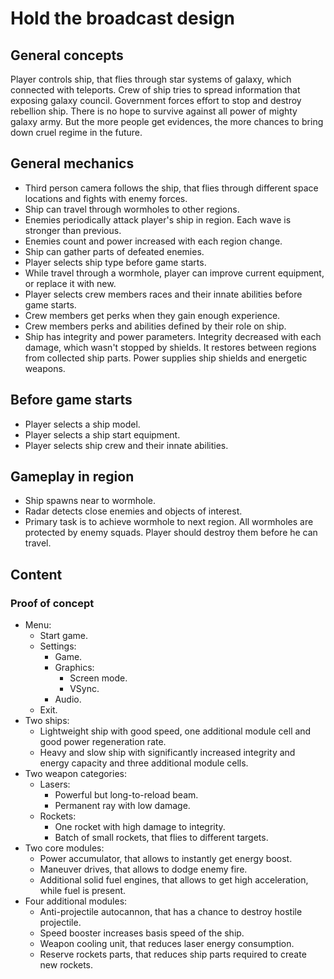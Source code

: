 # Hold the broadcast design

## General concepts
Player controls ship, that flies through star systems of galaxy, which connected with teleports. Crew of ship tries to spread information that exposing galaxy council. Government forces effort to stop and destroy rebellion ship. There is no hope to survive against all power of mighty galaxy army. But the more people get evidences, the more chances to bring down cruel regime in the future.

## General mechanics
- Third person camera follows the ship, that flies through different space locations and fights with enemy forces.
- Ship can travel through wormholes to other regions.
- Enemies periodically attack player's ship in region. Each wave is stronger than previous.
- Enemies count and power increased with each region change.
- Ship can gather parts of defeated enemies.
- Player selects ship type before game starts.
- While travel through a wormhole, player can improve current equipment, or replace it with new.
- Player selects crew members races and their innate abilities before game starts.
- Crew members get perks when they gain enough experience.
- Crew members perks and abilities defined by their role on ship.
- Ship has integrity and power parameters. Integrity decreased with each damage, which wasn't stopped by shields. It restores between regions from collected ship parts. Power supplies ship shields and energetic weapons.

## Before game starts
- Player selects a ship model.
- Player selects a ship start equipment.
- Player selects ship crew and their innate abilities.

## Gameplay in region
- Ship spawns near to wormhole.
- Radar detects close enemies and objects of interest.
- Primary task is to achieve wormhole to next region. All wormholes are protected by enemy squads. Player should destroy them before he can travel.

## Content

### Proof of concept
- Menu:
    - Start game.
    - Settings:
        - Game.
        - Graphics:
            - Screen mode.
            - VSync.
        - Audio.
    - Exit.
- Two ships:
    - Lightweight ship with good speed, one additional module cell and good power regeneration rate.
    - Heavy and slow ship with significantly increased integrity and energy capacity and three additional module cells.
- Two weapon categories:
    - Lasers:
        - Powerful but long-to-reload beam.
        - Permanent ray with low damage.
    - Rockets:
        - One rocket with high damage to integrity.
        - Batch of small rockets, that flies to different targets.
- Two core modules:
    - Power accumulator, that allows to instantly get energy boost.
    - Maneuver drives, that allows to dodge enemy fire.
    - Additional solid fuel engines, that allows to get high acceleration, while fuel is present.
- Four additional modules:
    - Anti-projectile autocannon, that has a chance to destroy hostile projectile.
    - Speed booster increases basis speed of the ship.
    - Weapon cooling unit, that reduces laser energy consumption.
    - Reserve rockets parts, that reduces ship parts required to create new rockets.